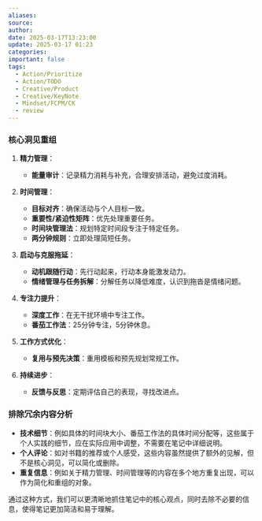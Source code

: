 ```yaml
---
aliases: 
source: 
author: 
date: 2025-03-17T13:23:00
update: 2025-03-17 01:23
categories: 
important: false
tags:
  - Action/Prioritize
  - Action/TODO
  - Creative/Product
  - Creative/KeyNote
  - Mindset/FCPM/CK
  - review
---
```


### 核心洞见重组

1. **精力管理**：
   - **能量审计**：记录精力消耗与补充，合理安排活动，避免过度消耗。

2. **时间管理**：
   - **目标对齐**：确保活动与个人目标一致。
   - **重要性/紧迫性矩阵**：优先处理重要任务。
   - **时间块管理法**：规划特定时间段专注于特定任务。
   - **两分钟规则**：立即处理简短任务。

3. **启动与克服拖延**：
   - **动机跟随行动**：先行动起来，行动本身能激发动力。
   - **情绪管理与任务拆解**：分解任务以降低难度，认识到拖沓是情绪问题。

4. **专注力提升**：
   - **深度工作**：在无干扰环境中专注工作。
   - **番茄工作法**：25分钟专注，5分钟休息。

5. **工作方式优化**：
   - **复用与预先决策**：重用模板和预先规划常规工作。

6. **持续进步**：
   - **反馈与反思**：定期评估自己的表现，寻找改进点。

### 排除冗余内容分析

- **技术细节**：例如具体的时间块大小、番茄工作法的具体时间分配等，这些属于个人实践的细节，应在实际应用中调整，不需要在笔记中详细说明。
- **个人评论**：如对书籍的推荐或个人感受，这些内容虽然提供了额外的见解，但不是核心洞见，可以简化或删除。
- **重复信息**：例如关于精力管理、时间管理等的内容在多个地方重复出现，可以作为简化和重组的对象。

通过这种方式，我们可以更清晰地抓住笔记中的核心观点，同时去除不必要的信息，使得笔记更加简洁和易于理解。